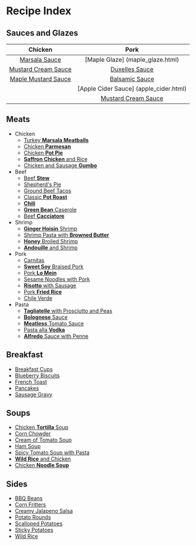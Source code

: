 # Recipe Index

## Sauces and Glazes


| Chicken         | Pork             |
| :-------:       | :----:           |
| [Marsala Sauce](marsala_sauce.html)   | [Maple Glaze] (maple_glaze.html)     |
| [Mustard Cream Sauce](mustard_cream_sauce.html)   | [Duxelles Sauce](duxelles_sauce.html)   |
| [Maple Mustard Sauce](maple_mustard.html) | [Balsamic Sauce](balsamic_sauce.html) |
|  | [Apple Cider Sauce] (apple_cider.html) |
                                            | [Mustard Cream Sauce](mustard_cream_sauce.html) |



## Meats
* Chicken
  * [Turkey **Marsala Meatballs**](marsala_meatballs.html)
  * [Chicken **Parmesan**](chicken_parm.html)
  * [Chicken **Pot Pie**](chicken_pot_pie.html)
  * [**Saffron Chicken** and Rice](saffron_chicken.html)
  * [Chicken and Sausage **Gumbo**](chicken_sausage_gumbo.html)
* Beef
  * [Beef **Stew**](beef_stew.html)
  * [Shepherd's Pie](shepherds_pie.html)
  * [Ground Beef Tacos](ground_beef_tacos.html)
  * [Classic **Pot Roast**](pot_roast.html)
  * [**Chili**](chili.html)
  * [**Green Bean** Caserole](green_bean_caserole.html)
  * [Beef **Cacciatore**](beef_cacciatore.html)
* Shrimp
  * [**Ginger Hoisin** Shrimp](ginger_hoisin_shrimp.html)
  * [Shrimp Pasta with **Browned Butter**](shrimp_browned_butter.html)
  * [**Honey** Broiled Shrimp](honey_broiled_shrimp.html)
  * [**Andouille** and Shrimp](andouille_shrimp.html)
* Pork
  * [Carnitas](carnitas.html)
  * [**Sweet Soy** Braised Pork](sweet_soy_pork.html)
  * [Pork **Lo Mein**](pork_lo_mein.html)
  * [Sesame Noodles with Pork](sesame_pork_noodles.html)
  * [**Risotto** with Sausage](risotto_with_sausage.html)
  * [Pork **Fried Rice**](pork_fried_rice.html)
  * [Chile Verde](chile_verde.html)
* Pasta
  * [**Tagliatelle** with Prosciutto and Peas](tagliatelle_peas.html)
  * [**Bolognese** Sauce](bolognese_sauce.html)
  * [**Meatless** Tomato Sauce](tomato_sauce.html)
  * [Pasta alla **Vodka**](pasta_vodka.html)
  * [**Alfredo** Sauce with Penne](alfredo_sauce.html)


## Breakfast
  * [Breakfast Cups](breakfast_cups.html)
  * [Blueberry Biscuits](blueberry_biscuits.html)
  * [French Toast](french_toast.html)
  * [Pancakes](pancakes.html)
  * [Sausage Gravy](sausage_gravy.html)


  
 
## Soups
* [Chicken **Tortilla** Soup](tortilla_soup.html)
* [Corn Chowder](corn_chowder.html)
* [Cream of Tomato Soup](tomato_soup.html)
* [Ham Soup](ham_soup.html)
* [Spicy Tomato Soup with Pasta](spicy_tomato_soup.html)
* [**Wild Rice** and Chicken](wild_rice_soup.html)
* [Chicken **Noodle Soup**](chicken_noodle.html)


## Sides

  * [BBQ Beans](bbq_beans.html)
  * [Corn Fritters](corn_fritters.html)
  * [Creamy Jalapeno Salsa](creamy_jalapeno.html)
  * [Potato Rounds](potato_rounds.html)
  * [Scalloped Potatoes](scalloped_potatoes.html)
  * [Sticky Potatoes](sticky_potatoes.html)
  * [Wild Rice](wild_rice.html)
